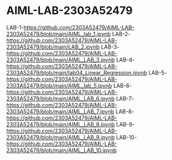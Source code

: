 # AIML-LAB-2303A52479
LAB-1-https://github.com/2303A52479/AIML-LAB-2303A52479/blob/main/AIML_lab_1.ipynb
LAB-2-https://github.com/2303A52479/AIML-LAB-2303A52479/blob/main/LAB_2.ipynb
LAB-3-https://github.com/2303A52479/AIML-LAB-2303A52479/blob/main/AIML_LAB_3.ipynb
LAB-4-https://github.com/2303A52479/AIML-LAB-2303A52479/blob/main/lab04_Linear_Regression.ipynb
LAB-5-https://github.com/2303A52479/AIML-LAB-2303A52479/blob/main/AIML_lab_5.ipynb
LAB-6-https://github.com/2303A52479/AIML-LAB-2303A52479/blob/main/AIML_LAB_6.ipynb
LAB-7-https://github.com/2303A52479/AIML-LAB-2303A52479/blob/main/AIML_LAB_7.ipynb
LAB-8-https://github.com/2303A52479/AIML-LAB-2303A52479/blob/main/AIML_LAB_8.ipynb
LAB-9-https://github.com/2303A52479/AIML-LAB-2303A52479/blob/main/AIML_LAB_9.ipynb
LAB-10-https://github.com/2303A52479/AIML-LAB-2303A52479/blob/main/AIML_LAB_10.ipynb
